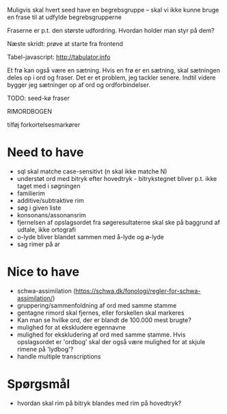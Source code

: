 Muligvis skal hvert seed have en begrebsgruppe – skal vi ikke kunne bruge en frase til at udfylde begrebsgrupperne

Fraserne er p.t. den største udfordring. Hvordan holder man styr på dem?

Næste skridt: prøve at starte fra frontend

Tabel-javascript: http://tabulator.info

Et frø kan også være en sætning. Hvis en frø er en sætning, skal sætningen deles op i ord og fraser. Det er et problem, jeg tackler senere. 
Indtil videre bygger jeg sætninger op af ord og ordforbindelser.


TODO:
seed-kø
fraser


RIMORDBOGEN

tilføj forkortelsesmarkører

# Need to have
- sql skal matche case-sensitivt (n skal ikke matche N)
- understøt ord med bitryk efter hovedtryk - bitrykstegnet bliver p.t. ikke taget med i søgningen
- familierim
- additive/subtraktive rim
- søg i given liste
- konsonans/assonansrim
- fjernelsen af opslagsordet fra søgeresultaterne skal ske på baggrund af udtale, ikke ortografi
- o-lyde bliver blandet sammen med å-lyde og ø-lyde
- sag rimer på ar

# Nice to have
- schwa-assimilation (https://schwa.dk/fonologi/regler-for-schwa-assimilation/)
- gruppering/sammenfoldning af ord med samme stamme 
- gentagne rimord skal fjernes, eller forskellen skal markeres
- Kan man se hvilke ord, der er blandt de 100.000 mest brugte?
- mulighed for at ekskludere egennavne
- mulighed for ekskludering af ord med samme stamme. Hvis opslagsordet er 'ordbog' skal der også være mulighed for at skjule rimene på 'lydbog'? 
- handle multiple transcriptions

# Spørgsmål
- hvordan skal rim på bitryk blandes med rim på hovedtryk?